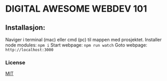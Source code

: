 # DIGITAL AWESOME WEBDEV 101

## Installasjon:
Naviger i terminal (mac) eller cmd (pc) til mappen med prosjektet.
Installer node modules: ```npm i```
Start webpage: ```npm run watch```
Goto webpage: ```http://localhost:3000```

### License

  [MIT](LICENSE.md)
